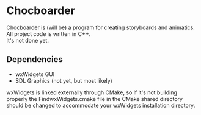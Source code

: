 # Chocboarder
Chocboarder is (will be) a program for creating storyboards and animatics.
<br>All project code is written in C++.
<br>It's not done yet.

## Dependencies
* wxWidgets GUI
* SDL Graphics (not yet, but most likely)

wxWidgets is linked externally through CMake, so if it's not building properly the FindwxWidgets.cmake file in the CMake shared directory should be changed to accommodate your wxWidgets installation directory.
